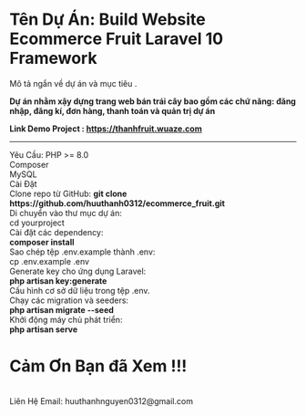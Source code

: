 
<h1>Tên Dự Án: Build Website Ecommerce Fruit Laravel 10 Framework</h1>
<p>Mô tả ngắn về dự án và mục tiêu .</p>
<b> Dự án nhằm xậy dựng trang web bán trái cây bao gồm các chứ năng: đăng nhập, đăng kí, đơn hàng, thanh toán và quản trị dự án </b>

<b>Link Demo Project : https://thanhfruit.wuaze.com</b>
<hr>
Yêu Cầu:
PHP >= 8.0
<br>
Composer
<br>
MySQL
<br>
Cài Đặt
<br>
Clone repo từ GitHub:
<b>git clone https://github.com/huuthanh0312/ecommerce_fruit.git</b>
<br>
Di chuyển vào thư mục dự án:
<br>
cd yourproject
<br>
Cài đặt các dependency:
<br>
<b>composer install</b>
<br>
Sao chép tệp .env.example thành .env:
<br>
cp .env.example .env
<br>
Generate key cho ứng dụng Laravel:
<br>
<b>php artisan key:generate</b>
<br>
Cấu hình cơ sở dữ liệu trong tệp .env.
<br>
Chạy các migration và seeders:
<br>
<b>php artisan migrate --seed</b>
<br>
Khởi động máy chủ phát triển:
<br>
<b>php artisan serve</b>

<br>
<h1>Cảm Ơn Bạn đã Xem !!!</h1>
<br>
Liên Hệ
Email: huuthanhnguyen0312@gmail.com